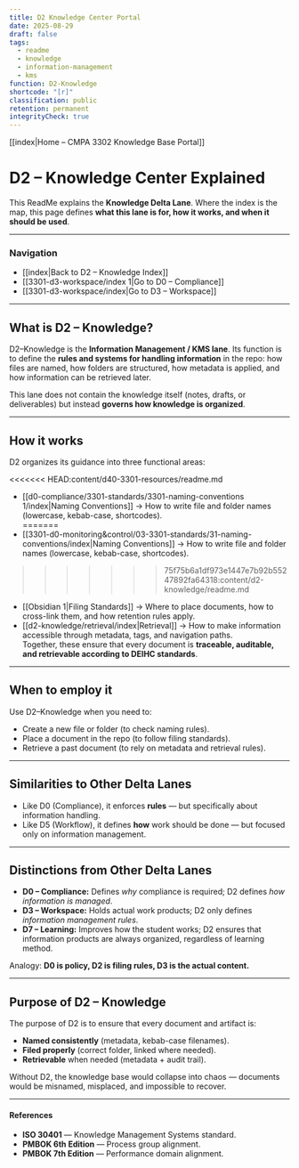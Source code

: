 ```yaml
---
title: D2 Knowledge Center Portal
date: 2025-08-29
draft: false
tags:
  - readme
  - knowledge
  - information-management
  - kms
function: D2-Knowledge
shortcode: "[r]"
classification: public
retention: permanent
integrityCheck: true
---
```


[[index|Home – CMPA 3302 Knowledge Base Portal]] 
# D2 – Knowledge Center Explained

This ReadMe explains the **Knowledge Delta Lane**. Where the index is the
map, this page defines **what this lane is for, how it works, and when it
should be used**.  

---

### Navigation

- [[index|Back to D2 – Knowledge Index]]  
- [[3301-d3-workspace/index 1|Go to D0 – Compliance]]  
- [[3301-d3-workspace/index|Go to D3 – Workspace]]  

---

## What is D2 – Knowledge?

D2–Knowledge is the **Information Management / KMS lane**. Its function
is to define the **rules and systems for handling information** in the
repo: how files are named, how folders are structured, how metadata is
applied, and how information can be retrieved later.  

This lane does not contain the knowledge itself (notes, drafts, or
deliverables) but instead **governs how knowledge is organized**.  

---

## How it works

D2 organizes its guidance into three functional areas:  

<<<<<<< HEAD:content/d40-3301-resources/readme.md
- [[d0-compliance/3301-standards/3301-naming-conventions 1/index|Naming Conventions]] → How to write file and folder names (lowercase, kebab-case, shortcodes).  
=======
- [[3301-d0-monitoring&control/03-3301-standards/31-naming-conventions/index|Naming Conventions]] → How to write file and folder names (lowercase, kebab-case, shortcodes).  
>>>>>>> 75f75b6a1df973e1447e7b92b55247892fa64318:content/d2-knowledge/readme.md
- [[Obsidian 1|Filing Standards]] → Where to place documents, how to cross-link them, and how retention rules apply.  
- [[d2-knowledge/retrieval/index|Retrieval]] → How to make information accessible through metadata, tags, and navigation paths.  
Together, these ensure that every document is **traceable, auditable, and retrievable according to DEIHC standards**.

---

## When to employ it

Use D2–Knowledge when you need to:  
- Create a new file or folder (to check naming rules).  
- Place a document in the repo (to follow filing standards).  
- Retrieve a past document (to rely on metadata and retrieval rules).  

---

## Similarities to Other Delta Lanes

- Like D0 (Compliance), it enforces **rules** — but specifically about information handling.  
- Like D5 (Workflow), it defines **how** work should be done — but focused only on information management.  

---

## Distinctions from Other Delta Lanes

- **D0 – Compliance:** Defines *why* compliance is required; D2 defines *how information is managed*.  
- **D3 – Workspace:** Holds actual work products; D2 only defines *information management rules*.  
- **D7 – Learning:** Improves how the student works; D2 ensures that information products are always organized, regardless of learning method.  

Analogy: **D0 is policy, D2 is filing rules, D3 is the actual content.**

---

## Purpose of D2 – Knowledge

The purpose of D2 is to ensure that every document and artifact is:  
- **Named consistently** (metadata, kebab-case filenames).  
- **Filed properly** (correct folder, linked where needed).  
- **Retrievable** when needed (metadata + audit trail).  

Without D2, the knowledge base would collapse into chaos — documents would be misnamed, misplaced, and impossible to recover.  

---
#### **References**

- **ISO 30401** — Knowledge Management Systems standard.  
- **PMBOK 6th Edition** — Process group alignment.  
- **PMBOK 7th Edition** — Performance domain alignment.  

